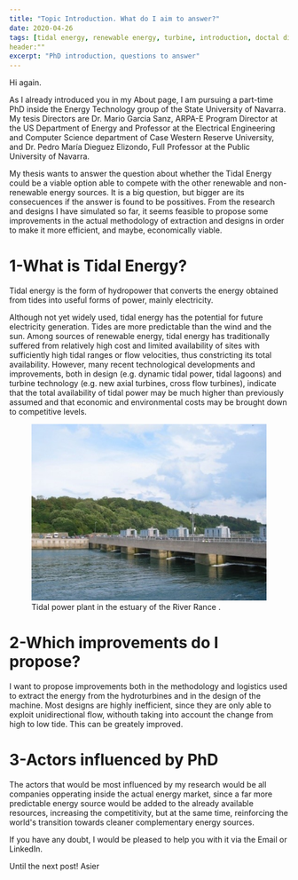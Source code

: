 ```yaml
---
title: "Topic Introduction. What do I aim to answer?"
date: 2020-04-26
tags: [tidal energy, renewable energy, turbine, introduction, doctal dissertation]
header:""
excerpt: "PhD introduction, questions to answer"
---
```


Hi again.

As I already introduced you in my About page, I am pursuing a part-time PhD inside the Energy Technology group of the State University of Navarra. My tesis Directors are Dr. Mario Garcia Sanz, ARPA-E Program Director at the US Department of Energy and Professor at the Electrical Engineering and Computer Science department of Case Western Reserve University, and Dr. Pedro María Dieguez Elizondo, Full Professor at the Public University of Navarra.

My thesis wants to answer the question about whether the Tidal Energy could be a viable option able to compete with the other renewable and non-renewable energy sources. It is a big question, but bigger are its consecuences if the answer is found to be possitives. From the research and designs I have simulated so far, it seems feasible to propose some improvements in the actual methodology of extraction and designs in order to make it more efficient, and maybe, economically viable.

# 1-What is Tidal Energy?

Tidal energy is the form of hydropower that converts the energy obtained from tides into useful forms of power, mainly electricity.

Although not yet widely used, tidal energy has the potential for future electricity generation. Tides are more predictable than the wind and the sun. Among sources of renewable energy, tidal energy has traditionally suffered from relatively high cost and limited availability of sites with sufficiently high tidal ranges or flow velocities, thus constricting its total availability. However, many recent technological developments and improvements, both in design (e.g. dynamic tidal power, tidal lagoons) and turbine technology (e.g. new axial turbines, cross flow turbines), indicate that the total availability of tidal power may be much higher than previously assumed and that economic and environmental costs may be brought down to competitive levels.

<figure>
  <img src="/images/ranceplant.jpg" alt="Rance Plant France">
  <figcaption>Tidal power plant in the estuary of the River Rance .</figcaption>
</figure>

# 2-Which improvements do I propose?

I want to propose improvements both in the methodology and logistics used to extract the energy from the hydroturbines and in the design of the machine. Most designs are highly inefficient, since they are only able to exploit unidirectional flow, withouth taking into account the change from high to low tide. This can be greately improved.

# 3-Actors influenced by PhD

The actors that would be most influenced by my research would be all companies opperating inside the actual energy market, since a far more predictable energy source would be added to the already available resources, increasing the competitivity, but at the same time, reinforcing the world's transition towards cleaner complementary energy sources. 

If you have any doubt, I would be pleased to help you with it via the Email or LinkedIn.

Until the next post!
Asier